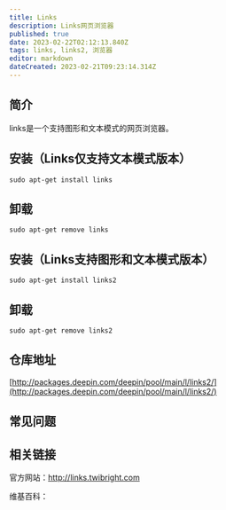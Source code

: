 ```yaml
---
title: Links
description: Links网页浏览器
published: true
date: 2023-02-22T02:12:13.840Z
tags: links, links2, 浏览器
editor: markdown
dateCreated: 2023-02-21T09:23:14.314Z
---
```


## 简介

links是一个支持图形和文本模式的网页浏览器。

## 安装（Links仅支持文本模式版本）

`sudo apt-get install links`

## 卸载

`sudo apt-get remove links`

## 安装（Links支持图形和文本模式版本）

`sudo apt-get install links2`

## 卸载

`sudo apt-get remove links2`

## 仓库地址

[http://packages.deepin.com/deepin/pool/main/l/links2/](http://packages.deepin.com/deepin/pool/main/l/links2/)

## 常见问题

## 相关链接
官方网站：http://links.twibright.com

维基百科：
